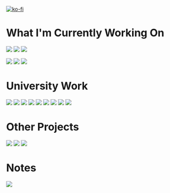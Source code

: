 [![ko-fi](https://ko-fi.com/img/githubbutton_sm.svg)](https://ko-fi.com/Z8Z5C586D)

<h1>What I'm Currently Working On</h1>
<a href="https://melissabrennan.dev" target="_BLANK"><img src="https://img.shields.io/badge/Website-MelissaBrennan-cc026e.svg"></a>
<a href="https://mythicalcuddles.xyz" target="_BLANK"><img src="https://img.shields.io/badge/Website-MythicalCuddles.xyz-cc026e.svg"></a>
<a href="https://mythicalcuddl.es" target="_BLANK"><img src="https://img.shields.io/badge/Website-MythicalCuddl.es-cc026e.svg"></a>

<a href="https://github.com/MythicalCuddles/melissabrennan.dev"><img src="https://img.shields.io/badge/HTML%2FCSS-MelissaBrennan-8746b6.svg"></a>
<a href="https://github.com/MythicalCuddles/mythicalcuddles.xyz"><img src="https://img.shields.io/badge/HTML%2FCSS-MythicalCuddles.xyz-8746b6.svg"></a>
<a href="https://github.com/MythicalCuddles/mythicalcuddl.es"><img src="https://img.shields.io/badge/HTML%2FCSS-MythicalCuddl.es-8746b6.svg"></a>

<h1>University Work</h1>
<a href="https://github.com/MythicalCuddles/UU-DynamicWebAuthoring"><img src="https://img.shields.io/badge/HTML%2FCSS%2FJS-Dynamic%20Web%20Authoring-ffffff.svg"></a>
<a href="https://github.com/MythicalCuddles/UU-DatabaseSystems"><img src="https://img.shields.io/badge/MySQL-Database%20Systems-orange.svg"></a>
<a href="https://github.com/MythicalCuddles/Book-Loaning-System"><img src="https://img.shields.io/badge/Java-Book%20Loaning%20System-C52424.svg"></a>
<a href="https://github.com/MythicalCuddles/Quiz-Game"><img src="https://img.shields.io/badge/C%2B%2B-Quiz%20Game-D1BC44.svg"></a>
<a href="https://github.com/MythicalCuddles/UU-ObjectOrientedProgramming"><img src="https://img.shields.io/badge/C%2B%2B-Object%20Oriented%20Programming-brightgreen.svg"></a>
<a href="https://github.com/MythicalCuddles/UU-HCI"><img src="https://img.shields.io/badge/Web-HCI-1D9C23.svg"></a>
<a href="https://github.com/MythicalCuddles/UU-SoftwareDevelopment"><img src="https://img.shields.io/badge/Java-Software%20Development-275FB7.svg"></a>
<a href="https://github.com/MythicalCuddles/Introduction-to-Java-Programming-10th-Edition"><img src="https://img.shields.io/badge/Java-Introduction%20to%20Java-2A9C9E.svg"></a>
<a href="https://github.com/MythicalCuddles/UU-ComputerHardware"><img src="https://img.shields.io/badge/Assembly-Computer%20Hardware-77317F.svg"></a>

<h1>Other Projects</h1>
<a href="https://github.com/MythicalCuddles/DiscordBot"><img src="https://img.shields.io/badge/CSharp-DiscordBot-inactive.svg"></a>
<a href="https://bot.mythicalcuddles.xyz" target="_BLANK"><img src="https://img.shields.io/badge/Website-DiscordBot%20Web-inactive.svg"></a>
<a href="https://github.com/MythicalCuddles/DiscordBot-Web"><img src="https://img.shields.io/badge/PHP-DiscordBot%20Web-inactive.svg"></a>


<h1>Notes</h1>
<img src="https://img.shields.io/badge/Private%20Repositories-Some%20projects%20are%20set%20to%20private%20at%20the%20moment%2C%20I'll%20change%20these%20to%20public%20once%20I've%20finished%20the%20documentation%20and%20readme%20files%20for%20them.-informational.svg">
